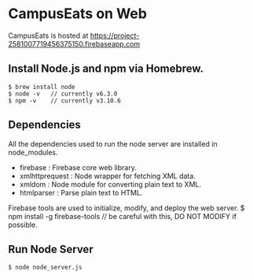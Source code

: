 # CampusEats on Web

CampusEats is hosted at https://project-2581007719456375150.firebaseapp.com

## Install Node.js and npm via Homebrew.
	$ brew install node
	$ node -v 	// currently v6.3.0
	$ npm -v 	// currently v3.10.6

## Dependencies
All the dependencies used to run the node server are installed in node_modules.
- firebase 			: Firebase core web library.
- xmlhttprequest 	: Node wrapper for fetching XML data.
- xmldom			: Node module for converting plain text to XML.
- htmlparser		: Parse plain text to HTML. 

Firebase tools are used to initialize, modify, and deploy the web server.
	$ npm install -g firebase-tools // be careful with this, DO NOT MODIFY if possible.

## Run Node Server
	$ node node_server.js